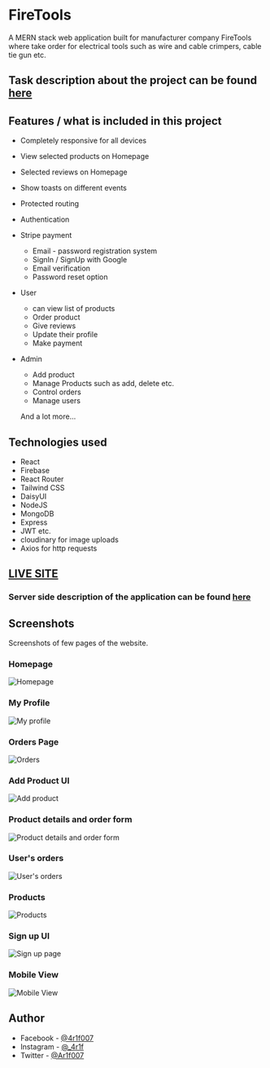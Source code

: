 # FireTools

A MERN stack web application built for manufacturer company FireTools where take order for electrical tools such as wire and cable crimpers, cable tie gun etc.

## Task description about the project can be found [here](https://github.com/ProgrammingHero1/Manufacturer-website-assignment/blob/main/task_description.md)

## Features / what is included in this project

- Completely responsive for all devices
- View selected products on Homepage
- Selected reviews on Homepage
- Show toasts on different events
- Protected routing
- Authentication
- Stripe payment

  - Email - password registration system
  - SignIn / SignUp with Google
  - Email verification
  - Password reset option

- User

  - can view list of products
  - Order product
  - Give reviews
  - Update their profile
  - Make payment

- Admin

  - Add product
  - Manage Products such as add, delete etc.
  - Control orders
  - Manage users

  And a lot more...

## Technologies used

- React
- Firebase
- React Router
- Tailwind CSS
- DaisyUI
- NodeJS
- MongoDB
- Express
- JWT etc.
- cloudinary for image uploads
- Axios for http requests

## [LIVE SITE](https://firetools-971b5.web.app/)

### Server side description of the application can be found [here](https://github.com/programming-hero-web-course1/manufacturer-website-server-side-Ar1f007#readme)

## Screenshots

Screenshots of few pages of the website.

### Homepage

![Homepage](https://res.cloudinary.com/dv3wezqsc/image/upload/v1653584220/homepage_lgnqs8.png)

### My Profile

![My profile](https://res.cloudinary.com/dv3wezqsc/image/upload/v1653584531/My_profile_g4hmtc.png)

### Orders Page

![Orders](https://res.cloudinary.com/dv3wezqsc/image/upload/v1653584575/orderspage_edc72j.png)

### Add Product UI

![Add product](https://res.cloudinary.com/dv3wezqsc/image/upload/v1653584614/add_product_wei3o0.png)

### Product details and order form

![Product details and order form](https://res.cloudinary.com/dv3wezqsc/image/upload/v1653584663/prodDetailAndOrder_wjvphs.png)

### User's orders

![User's orders](https://res.cloudinary.com/dv3wezqsc/image/upload/v1653584732/userOrdersPage_ydjdwq.png)

### Products

![Products](https://res.cloudinary.com/dv3wezqsc/image/upload/v1653584730/products_nyk6pl.png)

### Sign up UI

![Sign up page](https://res.cloudinary.com/dv3wezqsc/image/upload/v1653584734/signupUI_a5apch.png)

### Mobile View

![Mobile View](https://res.cloudinary.com/dv3wezqsc/image/upload/v1653585503/mobileview_nydxrz.png)

## Author

- Facebook - [@4r1f007](https://www.facebook.com/4r1f007/)
- Instagram - [@\_4r1f](https://www.instagram.com/_4r1f)
- Twitter - [@Ar1f007](https://twitter.com/Ariif_007)
